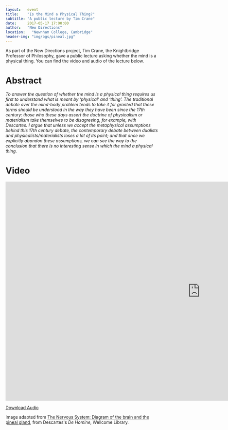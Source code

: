 ```yaml
---
layout:   event
title:    "Is the Mind a Physical Thing?"
subtitle: "A public lecture by Tim Crane"
date:     2017-05-17 17:00:00
author:   "New Directions"
location:	"Newnham College, Cambridge"
header-img: "img/bgs/pineal.jpg"
---
```


As part of the New Directions project, Tim Crane, the Knightbridge Professor of Philosophy, gave a public lecture asking whether the mind is a physical thing. You can find the video and audio of the lecture below.

# Abstract

*To answer the question of whether the mind is a physical thing requires us first to understand what is meant by ‘physical’ and ‘thing’. The traditional debate over the mind-body problem tends to take it for granted that these terms should be understood in the way they have been since the 17th century: those who these days assert the doctrine of physicalism or materialism take themselves to be disagreeing, for example, with Descartes. I argue that unless we accept the metaphysical assumptions behind this 17th century debate, the contemporary debate between dualists and physicalists/materialists loses a lot of its point; and that once we explicitly abandon these assumptions, we can see the way to the conclusion that there is no interesting sense in which the mind a physical thing.*

# Video

<iframe class="video" width="1280" height="720" src="https://sms.cam.ac.uk/media/2488086/embed" frameborder="0" scrolling="no" allowfullscreen></iframe>

[Download Audio](https://downloads.sms.cam.ac.uk/2488086/2488093.mp3)

<span class="caption text-muted">Image adapted from <a href="https://commons.wikimedia.org/wiki/File:Descartes;_The_Nervous_System._Diagram_of_the_brain_Wellcome_L0006584.jpg" target="_blank">The Nervous System: Diagram of the brain and the pineal gland</a>, from Descartes's <em>De Homine</em>, Wellcome Library.</span>

